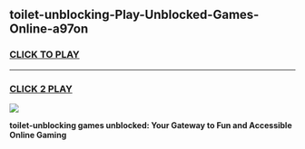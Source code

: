 
## toilet-unblocking-Play-Unblocked-Games-Online-a97on
<h3>
<a href="https://premium76.site?title=toilet-unblocking&ref=25A">CLICK TO PLAY</a></h3>
<hr>

<h3>
<a href="https://premium76.site?title=toilet-unblocking&ref=25A">CLICK 2 PLAY</a>
  
</h3>

<a href="https://premium76.site?title=toilet-unblocking&ref=25A"><img src="https://clearcache.store/games.png"></a>


**toilet-unblocking games unblocked: Your Gateway to Fun and Accessible Online Gaming**
